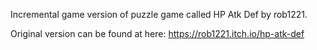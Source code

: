 Incremental game version of puzzle game called HP Atk Def by rob1221.

Original version can be found at here: https://rob1221.itch.io/hp-atk-def

